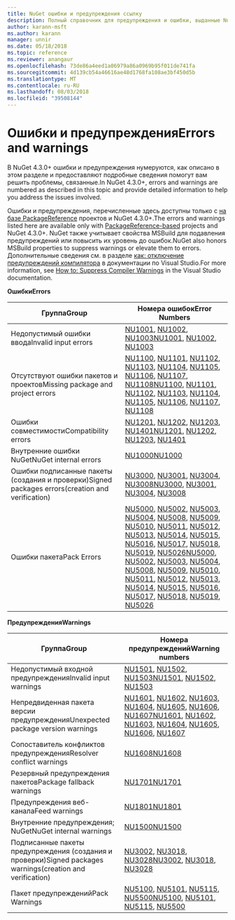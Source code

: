 ```yaml
---
title: NuGet ошибки и предупреждения ссылку
description: Полный справочник для предупреждения и ошибки, выданные NuGet при выполнении различных операций NuGet.
author: karann-msft
ms.author: karann
manager: unnir
ms.date: 05/18/2018
ms.topic: reference
ms.reviewer: anangaur
ms.openlocfilehash: 73de86a4eed1a06979a86a0969b95f011de741fa
ms.sourcegitcommit: 4d139cb54a46616ae48d1768fa108ae3bf450d5b
ms.translationtype: MT
ms.contentlocale: ru-RU
ms.lasthandoff: 08/03/2018
ms.locfileid: "39508144"
---
```

# <a name="errors-and-warnings"></a><span data-ttu-id="716bf-103">Ошибки и предупреждения</span><span class="sxs-lookup"><span data-stu-id="716bf-103">Errors and warnings</span></span>

<span data-ttu-id="716bf-104">В NuGet 4.3.0+ ошибки и предупреждения нумеруются, как описано в этом разделе и предоставляют подробные сведения помогут вам решить проблемы, связанные.</span><span class="sxs-lookup"><span data-stu-id="716bf-104">In NuGet 4.3.0+, errors and warnings are numbered as described in this topic and provide detailed information to help you address the issues involved.</span></span>

<span data-ttu-id="716bf-105">Ошибки и предупреждения, перечисленные здесь доступны только с [на базе PackageReference](../consume-packages/package-references-in-project-files.md) проектов и NuGet 4.3.0+.</span><span class="sxs-lookup"><span data-stu-id="716bf-105">The errors and warnings listed here are available only with [PackageReference-based](../consume-packages/package-references-in-project-files.md) projects and NuGet 4.3.0+.</span></span> <span data-ttu-id="716bf-106">NuGet также учитывает свойства MSBuild для подавления предупреждений или повысить их уровень до ошибок.</span><span class="sxs-lookup"><span data-stu-id="716bf-106">NuGet also honors MSBuild properties to suppress warnings or elevate them to errors.</span></span> <span data-ttu-id="716bf-107">Дополнительные сведения см. в разделе [как: отключение предупреждений компилятора](/visualstudio/ide/how-to-suppress-compiler-warnings) в документации по Visual Studio.</span><span class="sxs-lookup"><span data-stu-id="716bf-107">For more information, see [How to: Suppress Compiler Warnings](/visualstudio/ide/how-to-suppress-compiler-warnings) in the Visual Studio documentation.</span></span>

<span data-ttu-id="716bf-108">**Ошибки**</span><span class="sxs-lookup"><span data-stu-id="716bf-108">**Errors**</span></span>

| <span data-ttu-id="716bf-109">Группа</span><span class="sxs-lookup"><span data-stu-id="716bf-109">Group</span></span> | <span data-ttu-id="716bf-110">Номера ошибок</span><span class="sxs-lookup"><span data-stu-id="716bf-110">Error Numbers</span></span> |
| --- | --- |
| <span data-ttu-id="716bf-111">Недопустимый ошибки ввода</span><span class="sxs-lookup"><span data-stu-id="716bf-111">Invalid input errors</span></span> | <span data-ttu-id="716bf-112">[NU1001](./errors-and-warnings/NU1001.md), [NU1002](./errors-and-warnings/NU1002.md), [NU1003](./errors-and-warnings/NU1003.md)</span><span class="sxs-lookup"><span data-stu-id="716bf-112">[NU1001](./errors-and-warnings/NU1001.md), [NU1002](./errors-and-warnings/NU1002.md), [NU1003](./errors-and-warnings/NU1003.md)</span></span> |
| <span data-ttu-id="716bf-113">Отсутствуют ошибки пакетов и проектов</span><span class="sxs-lookup"><span data-stu-id="716bf-113">Missing package and project errors</span></span> | <span data-ttu-id="716bf-114">[NU1100](./errors-and-warnings/NU1100.md), [NU1101](./errors-and-warnings/NU1101.md), [NU1102](./errors-and-warnings/NU1102.md), [NU1103](./errors-and-warnings/NU1103.md), [NU1104](./errors-and-warnings/NU1104.md), [NU1105](./errors-and-warnings/NU1105.md), [NU1106](./errors-and-warnings/NU1106.md), [NU1107](./errors-and-warnings/NU1107.md), [NU1108](./errors-and-warnings/NU1108.md)</span><span class="sxs-lookup"><span data-stu-id="716bf-114">[NU1100](./errors-and-warnings/NU1100.md), [NU1101](./errors-and-warnings/NU1101.md), [NU1102](./errors-and-warnings/NU1102.md), [NU1103](./errors-and-warnings/NU1103.md), [NU1104](./errors-and-warnings/NU1104.md), [NU1105](./errors-and-warnings/NU1105.md), [NU1106](./errors-and-warnings/NU1106.md), [NU1107](./errors-and-warnings/NU1107.md), [NU1108](./errors-and-warnings/NU1108.md)</span></span> |
| <span data-ttu-id="716bf-115">Ошибки совместимости</span><span class="sxs-lookup"><span data-stu-id="716bf-115">Compatibility errors</span></span> | <span data-ttu-id="716bf-116">[NU1201](./errors-and-warnings/NU1201.md), [NU1202](./errors-and-warnings/NU1202.md), [NU1203](./errors-and-warnings/NU1203.md), [NU1401](./errors-and-warnings/NU1401.md)</span><span class="sxs-lookup"><span data-stu-id="716bf-116">[NU1201](./errors-and-warnings/NU1201.md), [NU1202](./errors-and-warnings/NU1202.md), [NU1203](./errors-and-warnings/NU1203.md), [NU1401](./errors-and-warnings/NU1401.md)</span></span> |
| <span data-ttu-id="716bf-117">Внутренние ошибки NuGet</span><span class="sxs-lookup"><span data-stu-id="716bf-117">NuGet internal errors</span></span> | [<span data-ttu-id="716bf-118">NU1000</span><span class="sxs-lookup"><span data-stu-id="716bf-118">NU1000</span></span>](./errors-and-warnings/NU1000.md) |
| <span data-ttu-id="716bf-119">Ошибки подписанные пакеты (создания и проверки)</span><span class="sxs-lookup"><span data-stu-id="716bf-119">Signed packages errors(creation and verification)</span></span> | <span data-ttu-id="716bf-120">[NU3000](./errors-and-warnings/NU3000.md), [NU3001](./errors-and-warnings/NU3001.md), [NU3004](./errors-and-warnings/NU3004.md), [NU3008](./errors-and-warnings/NU3008.md)</span><span class="sxs-lookup"><span data-stu-id="716bf-120">[NU3000](./errors-and-warnings/NU3000.md), [NU3001](./errors-and-warnings/NU3001.md), [NU3004](./errors-and-warnings/NU3004.md), [NU3008](./errors-and-warnings/NU3008.md)</span></span> |
| <span data-ttu-id="716bf-121">Ошибки пакета</span><span class="sxs-lookup"><span data-stu-id="716bf-121">Pack Errors</span></span> | <span data-ttu-id="716bf-122">[NU5000](./errors-and-warnings/NU5000.md), [NU5002](./errors-and-warnings/NU5002.md), [NU5003](./errors-and-warnings/NU5003.md), [NU5004](./errors-and-warnings/NU5004.md), [NU5008](./errors-and-warnings/NU5008.md), [NU5009](./errors-and-warnings/NU5009.md), [NU5010](./errors-and-warnings/NU5010.md), [NU5011](./errors-and-warnings/NU5011.md), [NU5012](./errors-and-warnings/NU5012.md), [NU5013](./errors-and-warnings/NU5013.md), [NU5014](./errors-and-warnings/NU5014.md), [NU5015](./errors-and-warnings/NU5015.md), [NU5016](./errors-and-warnings/NU5016.md), [NU5017](./errors-and-warnings/NU5017.md), [NU5018](./errors-and-warnings/NU5018.md), [NU5019](./errors-and-warnings/NU5019.md), [NU5026](./errors-and-warnings/NU5026.md)</span><span class="sxs-lookup"><span data-stu-id="716bf-122">[NU5000](./errors-and-warnings/NU5000.md), [NU5002](./errors-and-warnings/NU5002.md), [NU5003](./errors-and-warnings/NU5003.md), [NU5004](./errors-and-warnings/NU5004.md), [NU5008](./errors-and-warnings/NU5008.md), [NU5009](./errors-and-warnings/NU5009.md), [NU5010](./errors-and-warnings/NU5010.md), [NU5011](./errors-and-warnings/NU5011.md), [NU5012](./errors-and-warnings/NU5012.md), [NU5013](./errors-and-warnings/NU5013.md), [NU5014](./errors-and-warnings/NU5014.md), [NU5015](./errors-and-warnings/NU5015.md), [NU5016](./errors-and-warnings/NU5016.md), [NU5017](./errors-and-warnings/NU5017.md), [NU5018](./errors-and-warnings/NU5018.md), [NU5019](./errors-and-warnings/NU5019.md), [NU5026](./errors-and-warnings/NU5026.md)</span></span>

<span data-ttu-id="716bf-123">**Предупреждения**</span><span class="sxs-lookup"><span data-stu-id="716bf-123">**Warnings**</span></span>

| <span data-ttu-id="716bf-124">Группа</span><span class="sxs-lookup"><span data-stu-id="716bf-124">Group</span></span> | <span data-ttu-id="716bf-125">Номера предупреждений</span><span class="sxs-lookup"><span data-stu-id="716bf-125">Warning numbers</span></span> |
| --- | --- |
| <span data-ttu-id="716bf-126">Недопустимый входной предупреждения</span><span class="sxs-lookup"><span data-stu-id="716bf-126">Invalid input warnings</span></span> | <span data-ttu-id="716bf-127">[NU1501](./errors-and-warnings/NU1501.md), [NU1502](./errors-and-warnings/NU1502.md), [NU1503](./errors-and-warnings/NU1503.md)</span><span class="sxs-lookup"><span data-stu-id="716bf-127">[NU1501](./errors-and-warnings/NU1501.md), [NU1502](./errors-and-warnings/NU1502.md), [NU1503](./errors-and-warnings/NU1503.md)</span></span> |
| <span data-ttu-id="716bf-128">Непредвиденная пакета версии предупреждения</span><span class="sxs-lookup"><span data-stu-id="716bf-128">Unexpected package version warnings</span></span> | <span data-ttu-id="716bf-129">[NU1601](./errors-and-warnings/NU1601.md), [NU1602](./errors-and-warnings/NU1602.md), [NU1603](./errors-and-warnings/NU1603.md), [NU1604](./errors-and-warnings/NU1604.md), [NU1605](./errors-and-warnings/NU1605.md), [NU1606](./errors-and-warnings/NU1108.md), [NU1607](./errors-and-warnings/NU1107.md)</span><span class="sxs-lookup"><span data-stu-id="716bf-129">[NU1601](./errors-and-warnings/NU1601.md), [NU1602](./errors-and-warnings/NU1602.md), [NU1603](./errors-and-warnings/NU1603.md), [NU1604](./errors-and-warnings/NU1604.md), [NU1605](./errors-and-warnings/NU1605.md), [NU1606](./errors-and-warnings/NU1108.md), [NU1607](./errors-and-warnings/NU1107.md)</span></span> |
| <span data-ttu-id="716bf-130">Сопоставитель конфликтов предупреждения</span><span class="sxs-lookup"><span data-stu-id="716bf-130">Resolver conflict warnings</span></span> | [<span data-ttu-id="716bf-131">NU1608</span><span class="sxs-lookup"><span data-stu-id="716bf-131">NU1608</span></span>](./errors-and-warnings/NU1608.md) |
| <span data-ttu-id="716bf-132">Резервный предупреждения пакетов</span><span class="sxs-lookup"><span data-stu-id="716bf-132">Package fallback warnings</span></span> | [<span data-ttu-id="716bf-133">NU1701</span><span class="sxs-lookup"><span data-stu-id="716bf-133">NU1701</span></span>](./errors-and-warnings/NU1701.md) |
| <span data-ttu-id="716bf-134">Предупреждения веб-канала</span><span class="sxs-lookup"><span data-stu-id="716bf-134">Feed warnings</span></span> | [<span data-ttu-id="716bf-135">NU1801</span><span class="sxs-lookup"><span data-stu-id="716bf-135">NU1801</span></span>](./errors-and-warnings/NU1801.md) |
| <span data-ttu-id="716bf-136">Внутренние предупреждения; NuGet</span><span class="sxs-lookup"><span data-stu-id="716bf-136">NuGet internal warnings</span></span> | [<span data-ttu-id="716bf-137">NU1500</span><span class="sxs-lookup"><span data-stu-id="716bf-137">NU1500</span></span>](./errors-and-warnings/NU1500.md) |
| <span data-ttu-id="716bf-138">Подписанные пакеты предупреждения (создания и проверки)</span><span class="sxs-lookup"><span data-stu-id="716bf-138">Signed packages warnings(creation and verification)</span></span> | <span data-ttu-id="716bf-139">[NU3002](./errors-and-warnings/NU3002.md), [NU3018](./errors-and-warnings/NU3018.md), [NU3028](./errors-and-warnings/NU3028.md)</span><span class="sxs-lookup"><span data-stu-id="716bf-139">[NU3002](./errors-and-warnings/NU3002.md), [NU3018](./errors-and-warnings/NU3018.md), [NU3028](./errors-and-warnings/NU3028.md)</span></span> |
| <span data-ttu-id="716bf-140">Пакет предупреждений</span><span class="sxs-lookup"><span data-stu-id="716bf-140">Pack Warnings</span></span> | <span data-ttu-id="716bf-141">[NU5100](./errors-and-warnings/NU5100.md), [NU5101](./errors-and-warnings/NU5101.md), [NU5115](./errors-and-warnings/NU5115.md), [NU5500](./errors-and-warnings/NU5500.md)</span><span class="sxs-lookup"><span data-stu-id="716bf-141">[NU5100](./errors-and-warnings/NU5100.md), [NU5101](./errors-and-warnings/NU5101.md), [NU5115](./errors-and-warnings/NU5115.md), [NU5500](./errors-and-warnings/NU5500.md)</span></span>
